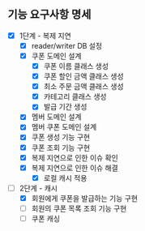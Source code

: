 ## 기능 요구사항 명세

- [X] 1단계 - 복제 지연
  - [X] reader/writer DB 설정
  - [X] 쿠폰 도메인 설계
    - [X] 쿠폰 이름 클래스 생성
    - [X] 쿠폰 할인 금액 클래스 생성
    - [X] 최소 주문 금액 클래스 생성
    - [X] 카테고리 클래스 생성
    - [X] 발급 기간 생성
  - [X] 멤버 도메인 설계
  - [X] 멤버 쿠폰 도메인 설계
  - [X] 쿠폰 생성 기능 구현
  - [X] 쿠폰 조회 기능 구현
  - [X] 복제 지연으로 인한 이슈 확인
  - [X] 복제 지연으로 인한 이슈 해결
    - [X] 로컬 캐시 적용
- [ ] 2단계 - 캐시
  - [X] 회원에게 쿠폰을 발급하는 기능 구현
  - [ ] 회원의 쿠폰 목록 조회 기능 구현
  - [ ] 쿠폰 캐싱

